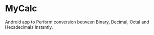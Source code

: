 # MyCalc
Android app to Perform conversion between Binary, Decimal, Octal and Hexadecimals Instantly.
